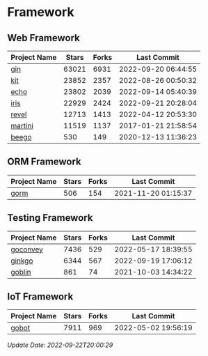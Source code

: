 # Framework

## Web Framework
| Project Name | Stars | Forks | Last Commit |
| ------------ | ----- | ----- | ----------- |
| [gin](https://github.com/gin-gonic/gin) | 63021 | 6931 | 2022-09-20 06:44:55 |
| [kit](https://github.com/go-kit/kit) | 23852 | 2357 | 2022-08-26 00:50:32 |
| [echo](https://github.com/labstack/echo) | 23802 | 2039 | 2022-09-14 05:40:39 |
| [iris](https://github.com/kataras/iris) | 22929 | 2424 | 2022-09-21 20:28:04 |
| [revel](https://github.com/revel/revel) | 12713 | 1413 | 2022-04-12 20:53:30 |
| [martini](https://github.com/go-martini/martini) | 11519 | 1137 | 2017-01-21 21:58:54 |
| [beego](https://github.com/astaxie/beego) | 530 | 149 | 2020-12-13 11:36:23 |

## ORM Framework
| Project Name | Stars | Forks | Last Commit |
| ------------ | ----- | ----- | ----------- |
| [gorm](https://github.com/jinzhu/gorm) | 506 | 154 | 2021-11-20 01:15:37 |

## Testing Framework
| Project Name | Stars | Forks | Last Commit |
| ------------ | ----- | ----- | ----------- |
| [goconvey](https://github.com/smartystreets/goconvey) | 7436 | 529 | 2022-05-17 18:39:55 |
| [ginkgo](https://github.com/onsi/ginkgo) | 6344 | 567 | 2022-09-19 17:06:12 |
| [goblin](https://github.com/franela/goblin) | 861 | 74 | 2021-10-03 14:34:22 |

## IoT Framework
| Project Name | Stars | Forks | Last Commit |
| ------------ | ----- | ----- | ----------- |
| [gobot](https://github.com/hybridgroup/gobot) | 7911 | 969 | 2022-05-02 19:56:19 |

*Update Date: 2022-09-22T20:00:29*